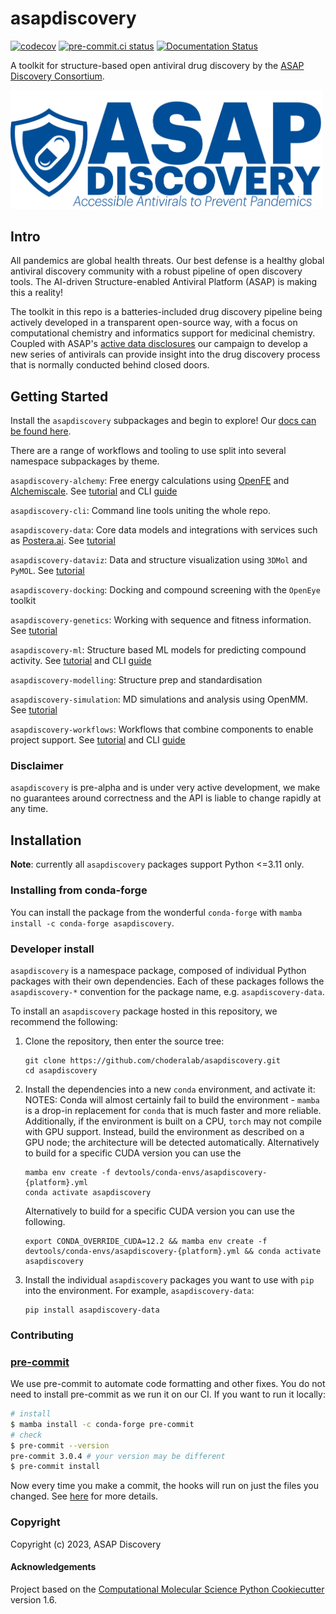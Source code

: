 asapdiscovery
=============
[//]: # (Badges)
[![codecov](https://codecov.io/gh/choderalab/asapdiscovery/branch/main/graph/badge.svg)](https://codecov.io/gh/choderalab/asapdiscovery/branch/main)
[![pre-commit.ci status](https://results.pre-commit.ci/badge/github/choderalab/asapdiscovery/main.svg)](https://results.pre-commit.ci/latest/github/choderalab/asapdiscovery/main)
[![Documentation Status](https://readthedocs.org/projects/asapdiscovery/badge/?version=latest)](https://asapdiscovery.readthedocs.io/en/latest/?badge=latest)


A toolkit for structure-based open antiviral drug discovery by the [ASAP Discovery Consortium](https://asapdiscovery.org/).

<img src="docs/_static/asap_logo.png" width="500">


## Intro

All pandemics are global health threats. Our best defense is a healthy global antiviral discovery community with a robust pipeline of open discovery tools. The AI-driven Structure-enabled Antiviral Platform (ASAP) is making this a reality!

The toolkit in this repo is a batteries-included drug discovery pipeline being actively developed in a transparent open-source way, with a focus on computational chemistry and informatics support for medicinal chemistry. Coupled with ASAP's [active data disclosures](https://asapdiscovery.org/outputs/) our campaign to develop a new series of antivirals can provide insight into the drug discovery process that is normally conducted behind closed doors.


## Getting Started

Install the `asapdiscovery` subpackages and begin to explore! Our [docs can be found here](https://asapdiscovery.readthedocs.io/en/latest).

There are a range of workflows and tooling to use split into several namespace subpackages by theme.

`asapdiscovery-alchemy`: Free energy calculations using [OpenFE](https://openfree.energy/) and [Alchemiscale](https://docs.alchemiscale.org/en/latest/). See [tutorial](https://asapdiscovery.readthedocs.io/en/latest/tutorials/running_alchemical_free_energy_calculations.html) and CLI [guide](https://asapdiscovery.readthedocs.io/en/latest/guides/using_asap_alchemy_cli.html)

`asapdiscovery-cli`: Command line tools uniting the whole repo.

`asapdiscovery-data`: Core data models and integrations with services such as [Postera.ai](https://postera.ai/). See [tutorial](https://asapdiscovery.readthedocs.io/en/latest/tutorials/interfacing_with_databases_and_systems.html)

`asapdiscovery-dataviz`: Data and structure visualization using `3DMol` and `PyMOL`. See [tutorial](https://asapdiscovery.readthedocs.io/en/latest/tutorials/visualizing_asap_targets.html)

`asapdiscovery-docking`: Docking and compound screening with the `OpenEye` toolkit

`asapdiscovery-genetics`: Working with sequence and fitness information. See [tutorial](https://asapdiscovery.readthedocs.io/en/latest/tutorials/exploring_related_sequences_and_structures.html)

`asapdiscovery-ml`: Structure based ML models for predicting compound activity. See [tutorial](https://asapdiscovery.readthedocs.io/en/latest/tutorials/training_ml_models_on_asap_data.html) and CLI [guide](https://asapdiscovery.readthedocs.io/en/latest/guides/using_ml_cli.html)

`asapdiscovery-modelling`: Structure prep and standardisation

`asapdiscovery-simulation`: MD simulations and analysis using OpenMM. See [tutorial](https://asapdiscovery.readthedocs.io/en/latest/tutorials/running_md_simulations.html)

`asapdiscovery-workflows`: Workflows that combine components to enable project support. See [tutorial](https://asapdiscovery.readthedocs.io/en/latest/tutorials/docking_and_scoring.html) and CLI [guide](https://asapdiscovery.readthedocs.io/en/latest/guides/using_docking_cli.html)


### Disclaimer

`asapdiscovery` is pre-alpha and is under very active development, we make no guarantees around correctness and the API is liable to change rapidly at any time.


## Installation

**Note**: currently all `asapdiscovery` packages support Python <=3.11 only.


### Installing from conda-forge

You can install the package from the wonderful `conda-forge` with `mamba install -c conda-forge asapdiscovery`.

### Developer install 

`asapdiscovery` is a namespace package, composed of individual Python packages with their own dependencies.
Each of these packages follows the `asapdiscovery-*` convention for the package name, e.g. `asapdiscovery-data`.

To install an `asapdiscovery` package hosted in this repository, we recommend the following:

1. Clone the repository, then enter the source tree:

    ```
    git clone https://github.com/choderalab/asapdiscovery.git
    cd asapdiscovery
    ```

2. Install the dependencies into a new `conda` environment, and activate it:
   NOTES: Conda will almost certainly fail to build the environment - `mamba` is a drop-in replacement for `conda` that is much faster and more reliable.  Additionally, if the environment is built on a CPU, `torch` may not compile with GPU support. Instead, build the environment as described on a GPU node; the architecture will be detected automatically. Alternatively to build for a specific CUDA version you can use the

    ```
    mamba env create -f devtools/conda-envs/asapdiscovery-{platform}.yml
    conda activate asapdiscovery
    ```
    Alternatively to build for a specific CUDA version you can use the following.
    ```
    export CONDA_OVERRIDE_CUDA=12.2 && mamba env create -f devtools/conda-envs/asapdiscovery-{platform}.yml && conda activate asapdiscovery
    ```


3. Install the individual `asapdiscovery` packages you want to use with `pip` into the environment.
   For example, `asapdiscovery-data`:

    ```
    pip install asapdiscovery-data
    ```


### Contributing

### [pre-commit](https://pre-commit.com/#intro)

We use pre-commit to automate code formatting and other fixes.
You do not need to install pre-commit as we run it on our CI.
If you want to run it locally:
```bash
# install
$ mamba install -c conda-forge pre-commit
# check
$ pre-commit --version
pre-commit 3.0.4 # your version may be different
$ pre-commit install
```

Now every time you make a commit, the hooks will run on just the files you changed.
See [here](https://pre-commit.com/#usage) for more details.

### Copyright

Copyright (c) 2023, ASAP Discovery


#### Acknowledgements

Project based on the
[Computational Molecular Science Python Cookiecutter](https://github.com/molssi/cookiecutter-cms) version 1.6.
